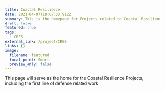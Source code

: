 ```yaml
---
title: Coastal Resilience
date: 2021-04-07T18:07:33.912Z
summary: This is the homepage for Projects related to Coastal Resilience
draft: false
featured: true
tags:
  - CRES
external_link: /project/CRES
links: []
image:
  filename: featured
  focal_point: Smart
  preview_only: false
---
```

This page will serve as the home for the Coastal Resilience Projects, including the first line of defense related work
